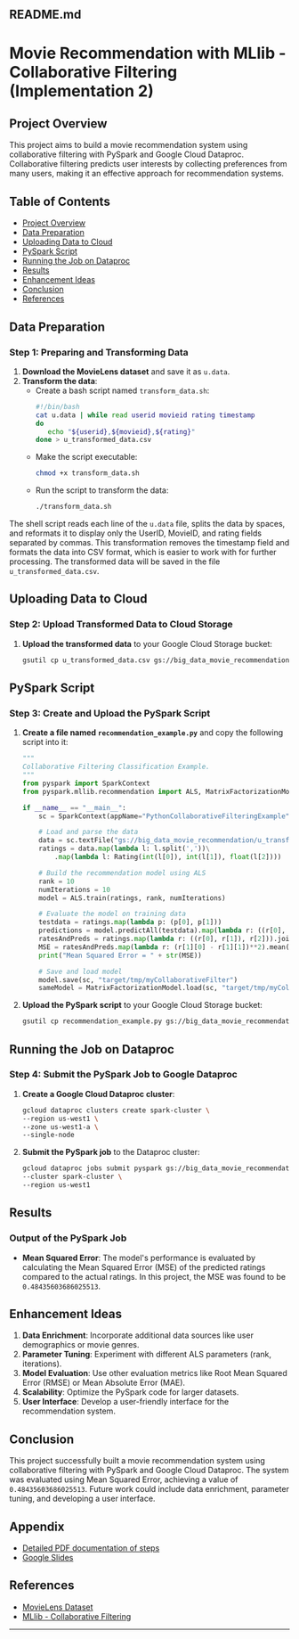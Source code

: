 ## README.md

# Movie Recommendation with MLlib - Collaborative Filtering (Implementation 2)

## Project Overview
This project aims to build a movie recommendation system using collaborative filtering with PySpark and Google Cloud Dataproc. Collaborative filtering predicts user interests by collecting preferences from many users, making it an effective approach for recommendation systems.

## Table of Contents
- [Project Overview](#project-overview)
- [Data Preparation](#data-preparation)
- [Uploading Data to Cloud](#uploading-data-to-cloud)
- [PySpark Script](#pyspark-script)
- [Running the Job on Dataproc](#running-the-job-on-dataproc)
- [Results](#results)
- [Enhancement Ideas](#enhancement-ideas)
- [Conclusion](#conclusion)
- [References](#references)

## Data Preparation

### Step 1: Preparing and Transforming Data
1. **Download the MovieLens dataset** and save it as `u.data`.
2. **Transform the data**:
    - Create a bash script named `transform_data.sh`:
        ```bash
        #!/bin/bash
        cat u.data | while read userid movieid rating timestamp
        do
           echo "${userid},${movieid},${rating}"
        done > u_transformed_data.csv
        ```
    - Make the script executable:
        ```bash
        chmod +x transform_data.sh
        ```
    - Run the script to transform the data:
        ```bash
        ./transform_data.sh
        ```

The shell script reads each line of the `u.data` file, splits the data by spaces, and reformats it to display only the UserID, MovieID, and rating fields separated by commas. This transformation removes the timestamp field and formats the data into CSV format, which is easier to work with for further processing. The transformed data will be saved in the file `u_transformed_data.csv`.

## Uploading Data to Cloud

### Step 2: Upload Transformed Data to Cloud Storage
1. **Upload the transformed data** to your Google Cloud Storage bucket:
    ```bash
    gsutil cp u_transformed_data.csv gs://big_data_movie_recommendation
    ```

## PySpark Script

### Step 3: Create and Upload the PySpark Script
1. **Create a file named `recommendation_example.py`** and copy the following script into it:
    ```python
    """
    Collaborative Filtering Classification Example.
    """
    from pyspark import SparkContext
    from pyspark.mllib.recommendation import ALS, MatrixFactorizationModel, Rating

    if __name__ == "__main__":
        sc = SparkContext(appName="PythonCollaborativeFilteringExample")

        # Load and parse the data
        data = sc.textFile("gs://big_data_movie_recommendation/u_transformed_data.csv")
        ratings = data.map(lambda l: l.split(','))\
            .map(lambda l: Rating(int(l[0]), int(l[1]), float(l[2])))

        # Build the recommendation model using ALS
        rank = 10
        numIterations = 10
        model = ALS.train(ratings, rank, numIterations)

        # Evaluate the model on training data
        testdata = ratings.map(lambda p: (p[0], p[1]))
        predictions = model.predictAll(testdata).map(lambda r: ((r[0], r[1]), r[2]))
        ratesAndPreds = ratings.map(lambda r: ((r[0], r[1]), r[2])).join(predictions)
        MSE = ratesAndPreds.map(lambda r: (r[1][0] - r[1][1])**2).mean()
        print("Mean Squared Error = " + str(MSE))

        # Save and load model
        model.save(sc, "target/tmp/myCollaborativeFilter")
        sameModel = MatrixFactorizationModel.load(sc, "target/tmp/myCollaborativeFilter")
    ```

2. **Upload the PySpark script** to your Google Cloud Storage bucket:
    ```bash
    gsutil cp recommendation_example.py gs://big_data_movie_recommendation
    ```

## Running the Job on Dataproc

### Step 4: Submit the PySpark Job to Google Dataproc
1. **Create a Google Cloud Dataproc cluster**:
    ```bash
    gcloud dataproc clusters create spark-cluster \
    --region us-west1 \
    --zone us-west1-a \
    --single-node
    ```

2. **Submit the PySpark job** to the Dataproc cluster:
    ```bash
    gcloud dataproc jobs submit pyspark gs://big_data_movie_recommendation/recommendation_example.py \
    --cluster spark-cluster \
    --region us-west1
    ```

## Results

### Output of the PySpark Job
- **Mean Squared Error**: The model's performance is evaluated by calculating the Mean Squared Error (MSE) of the predicted ratings compared to the actual ratings. In this project, the MSE was found to be `0.48435603686025513`.

## Enhancement Ideas
1. **Data Enrichment**: Incorporate additional data sources like user demographics or movie genres.
2. **Parameter Tuning**: Experiment with different ALS parameters (rank, iterations).
3. **Model Evaluation**: Use other evaluation metrics like Root Mean Squared Error (RMSE) or Mean Absolute Error (MAE).
4. **Scalability**: Optimize the PySpark code for larger datasets.
5. **User Interface**: Develop a user-friendly interface for the recommendation system.

## Conclusion
This project successfully built a movie recommendation system using collaborative filtering with PySpark and Google Cloud Dataproc. The system was evaluated using Mean Squared Error, achieving a value of `0.48435603686025513`. Future work could include data enrichment, parameter tuning, and developing a user interface.

## Appendix
- [Detailed PDF documentation of steps]()
- [Google Slides](https://docs.google.com/presentation/d/19bpe07ttWc1RhjUMqDQOlnlIEquXW73tn8slAYwzM2A/edit?usp=sharing)



## References
- [MovieLens Dataset](https://files.grouplens.org/datasets/movielens/ml-100k/u.data)
- [MLlib - Collaborative Filtering](https://spark.apache.org/docs/1.2.2/mllib-collaborative-filtering.html)

---
